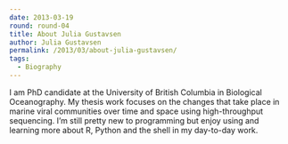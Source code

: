 ```yaml
---
date: 2013-03-19
round: round-04
title: About Julia Gustavsen
author: Julia Gustavsen
permalink: /2013/03/about-julia-gustavsen/
tags:
  - Biography
---
```

I am PhD candidate at the University of British Columbia in Biological Oceanography. My thesis work focuses on the changes that take place in marine viral communities over time and space using high-throughput sequencing. I&#8217;m still pretty new to programming but enjoy using and learning more about R, Python and the shell in my day-to-day work.
